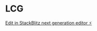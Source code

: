 # LCG

[Edit in StackBlitz next generation editor ⚡️](https://stackblitz.com/~/github.com/edsplore/LCG)